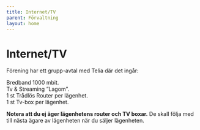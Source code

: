 ```yaml
---
title: Internet/TV
parent: Förvaltning
layout: home
---
```


# Internet/TV

Förening har ett grupp-avtal med Telia där det ingår:

Bredband 1000 mbit.  
Tv & Streaming ”Lagom”.  
1 st Trådlös Router per lägenhet.  
1 st Tv-box per lägenhet.  

**Notera att du ej äger lägenhetens router och TV boxar.** De skall följa med till nästa ägare av lägenheten när du säljer lägenheten.